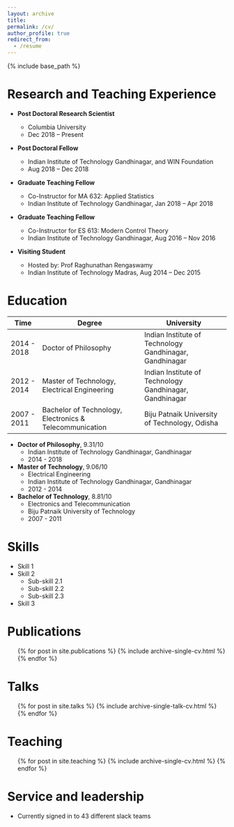 ```yaml
---
layout: archive
title: 
permalink: /cv/
author_profile: true
redirect_from:
  - /resume
---
```


{% include base_path %}

Research and Teaching Experience
======
- **Post Doctoral Research Scientist**
	- Columbia University
	- Dec 2018 – Present

- **Post Doctoral Fellow**
	- Indian Institute of Technology Gandhinagar, and WIN Foundation
	- Aug 2018 – Dec 2018

- **Graduate Teaching Fellow**
	- Co-Instructor for MA 632: Applied Statistics
	- Indian Institute of Technology Gandhinagar, Jan 2018 – Apr 2018

- **Graduate Teaching Fellow**
	- Co-Instructor for ES 613: Modern Control Theory
	- Indian Institute of Technology Gandhinagar, Aug 2016 – Nov 2016

- **Visiting Student**
	- Hosted by: Prof Raghunathan Rengaswamy
	- Indian Institute of Technology Madras, Aug 2014 – Dec 2015

Education
======
| Time | Degree | University |
|--- |--- |--- |
| 2014 - 2018 | Doctor of Philosophy | Indian Institute of Technology Gandhinagar, Gandhinagar |
| 2012 - 2014 | Master of Technology, Electrical Engineering | Indian Institute of Technology Gandhinagar, Gandhinagar |
| 2007 - 2011 | Bachelor of Technology, Electronics & Telecommunication | Biju Patnaik University of Technology, Odisha |



- **Doctor of Philosophy**, 9.31/10
	- Indian Institute of Technology Gandhinagar, Gandhinagar
	- 2014 - 2018
- **Master of Technology**, 9.06/10
	- Electrical Engineering
	- Indian Institute of Technology Gandhinagar, Gandhinagar
	- 2012 - 2014
- **Bachelor of Technology**, 8.81/10
	- Electronics and Telecommunication
	- Biju Patnaik University of Technology
	- 2007 - 2011

Skills
======
* Skill 1
* Skill 2
  * Sub-skill 2.1
  * Sub-skill 2.2
  * Sub-skill 2.3
* Skill 3

Publications
======
  <ul>{% for post in site.publications %}
    {% include archive-single-cv.html %}
  {% endfor %}</ul>
  
Talks
======
  <ul>{% for post in site.talks %}
    {% include archive-single-talk-cv.html %}
  {% endfor %}</ul>
  
Teaching
======
  <ul>{% for post in site.teaching %}
    {% include archive-single-cv.html %}
  {% endfor %}</ul>
  
Service and leadership
======
* Currently signed in to 43 different slack teams
